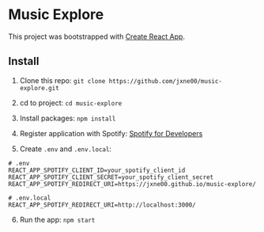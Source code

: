 # Music Explore

This project was bootstrapped with [Create React App](https://github.com/facebook/create-react-app).

## Install

1. Clone this repo:
   `git clone https://github.com/jxne00/music-explore.git`

2. cd to project:
   `cd music-explore`

3. Install packages:
   `npm install`

4. Register application with Spotify: [Spotify for Developers](https://developer.spotify.com/dashboard)

5. Create `.env` and `.env.local`:

```
# .env
REACT_APP_SPOTIFY_CLIENT_ID=your_spotify_client_id
REACT_APP_SPOTIFY_CLIENT_SECRET=your_spotify_client_secret
REACT_APP_SPOTIFY_REDIRECT_URI=https://jxne00.github.io/music-explore/

# .env.local
REACT_APP_SPOTIFY_REDIRECT_URI=http://localhost:3000/
```

6. Run the app:
   `npm start`
